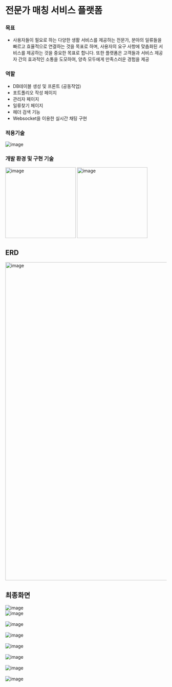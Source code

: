 # 전문가 매칭 서비스 플랫폼

### **목표**
- 사용자들이 필요로 하는 다양한 생활 서비스를 제공하는 전문가, 분야의 일류들을 빠르고 효율적으로 연결하는 것을 목표로 하며, 사용자의 요구 사항에 맞춤화된 서비스를 제공하는 것을 중요한 목표로 합니다. 또한 플랫폼은 고객들과 서비스 제공자 간의 효과적인 소통을 도모하여, 양측 모두에게 만족스러운 경험을 제공

### **역할**
- DB테이블 생성 및 프론트 (공동작업)
- 포트폴리오 작성 페이지 
- 관리자 페이지
- 일류찾기 페이지 
- 헤더 검색 기능
- Websocket을 이용한 실시간 채팅 구현

### **적용기술**
![image](https://github.com/kimhagyung/soldesk_project/assets/88253931/6c19d196-82a9-445c-8427-9570f3b05687)


### **개발 환경 및 구현 기술** 

<img width="220" alt="image" src="https://github.com/kimhagyung/soldesk_project/assets/88253931/12402372-89e2-49eb-a066-f7df834fc20f">

<img width="220" alt="image" src="https://github.com/kimhagyung/soldesk_project/assets/88253931/5559db47-a06a-4780-a02a-4a168f7f56bc">

## **ERD**

<img width="990" alt="image" src="https://github.com/kimhagyung/soldesk_project/assets/88253931/59c42320-d0a3-41c7-829e-8cf477749960">

## **최종화면**

![image](https://github.com/kimhagyung/soldesk_project/assets/88253931/ab8bfdeb-e9ef-460c-9e44-58abeb5bb18e)
<br>![image](https://github.com/kimhagyung/soldesk_project/assets/88253931/942dcb3a-746a-4470-81f2-248c37f58773)<br>
<br>![image](https://github.com/kimhagyung/soldesk_project/assets/88253931/a39f6ca6-ace9-4326-8d6b-e391b23dd462)<br>
<br>![image](https://github.com/kimhagyung/soldesk_project/assets/88253931/483825c8-2b9d-4004-be98-eb045d129839) <br>
<br>![image](https://github.com/kimhagyung/soldesk_project/assets/88253931/c9e136d2-b4c5-40bd-96cc-0906cb9c8fb3)<br>
<br>![image](https://github.com/kimhagyung/soldesk_project/assets/88253931/d4c296e7-3c34-47cd-87e4-a0baf720be10)<br>
<br>![image](https://github.com/kimhagyung/soldesk_project/assets/88253931/b1d2e6ae-a90a-48df-843c-ab56cddac930)<br>
<br>![image](https://github.com/kimhagyung/soldesk_project/assets/88253931/3bf7d2e9-68c6-43cc-a389-5a2a6cec4a16)<br>










